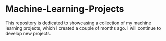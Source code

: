 # Machine-Learning-Projects
This repository is dedicated to showcasing a collection of my machine learning projects, which I created a couple of months ago. I will continue to develop new projects.

